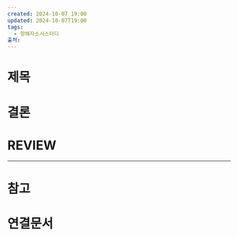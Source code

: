 ```yaml
---
created: 2024-10-07 19:00
updated: 2024-10-07T19:00
tags:
  - 항해자소서스터디
출처: 
---
```

# 제목



# 결론

# REVIEW


---
# 참고

# 연결문서